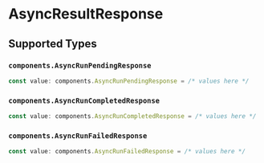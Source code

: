 # AsyncResultResponse


## Supported Types

### `components.AsyncRunPendingResponse`

```typescript
const value: components.AsyncRunPendingResponse = /* values here */
```

### `components.AsyncRunCompletedResponse`

```typescript
const value: components.AsyncRunCompletedResponse = /* values here */
```

### `components.AsyncRunFailedResponse`

```typescript
const value: components.AsyncRunFailedResponse = /* values here */
```

